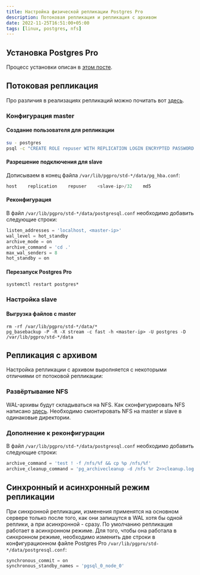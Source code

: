 ```yaml
---
title: Настройка физической репликации Postgres Pro
description: Потоковая репликация и репликация с архивом
date: 2022-11-25T16:51:00+05:00
tags: [linux, postgres, nfs]
---
```


## Установка Postgres Pro
Процесс установки описан в [этом посте](/posts/postgres-pro-astra-se).

## Потоковая репликация
Про различия в реализациях репликаций можно почитать вот [здесь](//edu.postgrespro.ru/dba3/dba3_04_replica_physical.pdf).

### Конфигурация master

#### Создание пользователя для репликации

```bash
su - postgres
psql -c "CREATE ROLE repuser WITH REPLICATION LOGIN ENCRYPTED PASSWORD '<password>';"
```

#### Разрешение подключения для slave

Дописываем в конец файла `/var/lib/pgpro/std-*/data/pg_hba.conf`:

```python
host    replication    repuser    <slave-ip>/32    md5
```

#### Реконфигурация 

В файл `/var/lib/pgpro/std-*/data/postgresql.conf` необходимо добавить следующие строки:

```python
listen_addresses = 'localhost, <master-ip>'
wal_level = hot_standby
archive_mode = on
archive_command = 'cd .'
max_wal_senders = 8
hot_standby = on
```

#### Перезапуск Postgres Pro
```shell
systemctl restart postgres*
```

### Настройка slave

#### Выгрузка файлов с master
```shell
rm -rf /var/lib/pgpro/std-*/data/*
pg_basebackup -P -R -X stream -c fast -h <master-ip> -U postgres -D /var/lib/pgpro/std-*/data
```

## Репликация с архивом

Настройка репликации с архивом выролняется с некоторыми отличиями от потоковой репликации:

### Развёртывание NFS

WAL-архивы будут складываться на NFS. Как сконфигурировать NFS написано [здесь](/posts/linux-nfs).
Необходимо смонтировать NFS на master и slave в одинаковые директории.

### Дополнение к реконфигурации 

В файл `/var/lib/pgpro/std-*/data/postgresql.conf` необходимо добавить следующие строки:

```python
archive_command = 'test ! -f /nfs/%f && cp %p /nfs/%f'
archive_cleanup_command = 'pg_archivecleanup -d /nfs %r 2>>cleanup.log'
```

## Синхронный и асинхронный режим репликации

При синхронной репликации, изменения применятся на основном сервере только после того, как они запишутся в WAL хотя бы одной реплики, а при асинхронной - сразу. 
По умолчанию репликация работает в асинхронном режиме. 
Для того, чтобы она работала в синхронном режиме, необходимо изменить две строки в конфигурационном файле Postgres Pro `/var/lib/pgpro/std-*/data/postgresql.conf`:

```python
synchronous_commit = on
synchronous_standby_names = 'pgsql_0_node_0'
```
